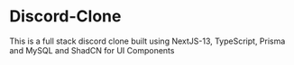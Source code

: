 # Discord-Clone
This is a full stack discord clone built using NextJS-13, TypeScript, Prisma and MySQL and ShadCN for UI Components
